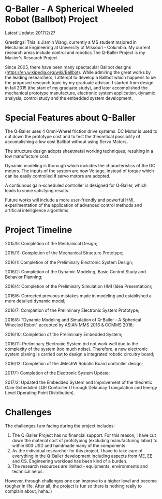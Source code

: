 # Q-Baller - A Spherical Wheeled Robot (Ballbot) Project
Latest Update: 2017/2/27

Greetings! This is Jiamin Wang, currently a MS student majored in Mechanical Engineering at University of Missouri - Columbia. My current research areas include control and robotics.The Q-Baller Project is my Master's Research Project.

Since 2005, there have been many spectacular Ballbot designs (https://en.wikipedia.org/wiki/Ballbot). While admiring the great works by the leading researchers, I attempt to develop a Ballbot which happens to be the proposed research topic by my graduate advisor. I started from design in fall 2015 (the start of my graduate study), and later accomplished the mechanical prototype manufacture, electronic system application, dynamic analysis, control study and the embedded system development.

# Special Features about Q-Baller
The Q-Baller uses 4 Omni-Wheel friction drive systems. DC Motor is used to cut down the prototype cost and to test the theoretical possibility of accomplishing a low cost Ballbot without using Servo Motors.

The structure design adopts sheetmetal working techniques, resulting in a low manufacture cost.

Dynamic modeling is thorough which includes the characteristics of the DC motors. The inputs of the system are now Voltage, instead of torque which can be easily controlled if servo motors are adopted.

A contiunous gain-scheduled controller is designed for Q-Baller, which leads to some satisfying results.

Future works will include a more user-friendly and powerful HMI, experimentation of the application of advanced control methods and artificial intelligience algorithms.

# Project Timeline
2015/9: Completion of the Mechanical Design;

2015/11: Completion of the Mechanical Structure Prototype;

2016/1: Completion of the Preliminary Electronic System Design;

2016/2: Completion of the Dynamic Modeling, Basic Control Study and Behavior Planning;

2016/4: Completion of the Preliminary Simulation HMI (Idea Presentation);

2016/6: Corrected previous mistakes made in modeling and established a more detailed dynamic model;

2016/7: Completion of the Preliminary Electronic System Prototype;

2016/8: "Dynamic Modeling and Simulation of Q-Baller - A Spherical Wheeled Robot" accepted by ASIAN MMS 2016 & CCMMS 2016;

2016/10: Completion of the Preliminary Embedded System;

2016/11: Preliminary Electronic System did not work well due to the complexity of the system (too much noise). Therefore, a new electronic system planing is carried out to design a integrated robotic circuitry board;

2016/12: Completion of the JMechW Robotic Board controller design;

2017/1: Completion of the Electronic System Update;

2017/2: Updated the Embedded System and Improvement of the theoretic Gain-Scheduled LQR Controller (Through Delaunay Trangulation and Energy Level Operating Point Distribution).

# Challenges
The challenges I am facing during the project includes:

1. The Q-Baller Project has no financial support. For this reason, I have cut down the material cost of prototyping (excluding manufacturing labor) to within 600 USD and handmade many of the components.
2. As the individual researcher for this project, I have to take care of everything in the Q-Baller development including aspects from ME, EE and CS. Engineering workload has been kind of a burden.
3. The research resources are limited - equipments, environments and technical helps.

However, through challenges one can improve to a higher level and become tougher in life. After all, the project is fun so there is nothing really to complain about, haha.:)


